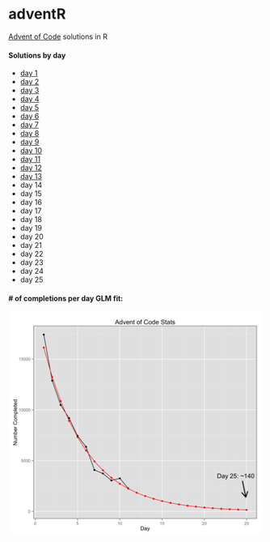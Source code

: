 # adventR
[Advent of Code](http://www.adventofcode.com) solutions in R

#### Solutions by day
* [day 1](https://github.com/pdil/adventR/tree/master/day1)
* [day 2](https://github.com/pdil/adventR/tree/master/day2)
* [day 3](https://github.com/pdil/adventR/tree/master/day3)
* [day 4](https://github.com/pdil/adventR/tree/master/day4)
* [day 5](https://github.com/pdil/adventR/tree/master/day5)
* [day 6](https://github.com/pdil/adventR/tree/master/day6)
* [day 7](https://github.com/pdil/adventR/tree/master/day7)
* [day 8](https://github.com/pdil/adventR/tree/master/day8)
* [day 9](https://github.com/pdil/adventR/tree/master/day9)
* [day 10](https://github.com/pdil/adventR/tree/master/day10)
* [day 11](https://github.com/pdil/adventR/tree/master/day11)
* [day 12](https://github.com/pdil/adventR/tree/master/day12)
* [day 13](https://github.com/pdil/adventR/tree/master/day13)
* day 14
* day 15
* day 16
* day 17
* day 18
* day 19
* day 20
* day 21
* day 22
* day 23
* day 24
* day 25

#### \# of completions per day GLM fit:<br>
<img src="https://raw.githubusercontent.com/pdil/adventR/master/glm.png" width="700px">
